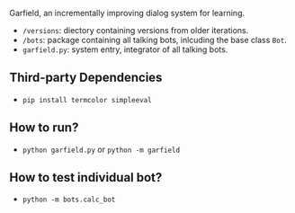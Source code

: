 Garfield, an incrementally improving dialog system for learning.

* `/versions`: diectory containing versions from older iterations.
* `/bots`: package containing all talking bots, inlcuding the base class `Bot`.
* `garfield.py`: system entry, integrator of all talking bots.

## Third-party Dependencies

* `pip install termcolor simpleeval`

## How to run?

* `python garfield.py` or `python -m garfield`

## How to test individual bot?

* `python -m bots.calc_bot`

